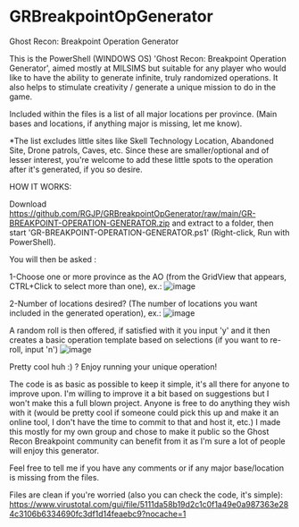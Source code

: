 # GRBreakpointOpGenerator
Ghost Recon: Breakpoint Operation Generator

This is the PowerShell (WINDOWS OS) 'Ghost Recon: Breakpoint Operation Generator', aimed mostly at MILSIMS but suitable for any player who would like to have the ability to generate infinite, truly randomized operations. It also helps to stimulate creativity / generate a unique mission to do in the game.

Included within the files is a list of all major locations per province. (Main bases and locations, if anything major is missing, let me know).

*The list excludes little sites like Skell Technology Location, Abandoned Site, Drone patrols, Caves, etc.
Since these are smaller/optional and of lesser interest, you're welcome to add these little spots to the operation after it's generated, if you so desire.

HOW IT WORKS:

Download https://github.com/RGJP/GRBreakpointOpGenerator/raw/main/GR-BREAKPOINT-OPERATION-GENERATOR.zip and extract to a folder, then start 'GR-BREAKPOINT-OPERATION-GENERATOR.ps1' (Right-click, Run with PowerShell).

You will then be asked :

1-Choose one or more province as the AO (from the GridView that appears, CTRL+Click to select more than one), ex.:
![image](https://user-images.githubusercontent.com/115826702/200396127-6b1ace23-0317-4315-934d-48782273d126.png)

2-Number of locations desired? (The number of locations you want included in the generated operation), ex.:
![image](https://user-images.githubusercontent.com/115826702/200396216-d3597015-7d06-442d-8095-303170b41923.png)

A random roll is then offered, if satisfied with it you input 'y' and it then creates a basic operation template based on selections (if you want to re-roll, input 'n')
![image](https://user-images.githubusercontent.com/115826702/200396284-18a50a5f-878b-472a-95db-b60d8fe1fe4c.png)

Pretty cool huh :) ? Enjoy running your unique operation! 

The code is as basic as possible to keep it simple, it's all there for anyone to improve upon. I'm willing to improve it a bit based on suggestions but I won't make this a full blown project. Anyone is free to do anything they wish with it (would be pretty cool if someone could pick this up and make it an online tool, I don't have the time to commit to that and host it, etc.) I made this mostly for my own group and chose to make it public so the Ghost Recon Breakpoint community can benefit from it as I'm sure a lot of people will enjoy this generator.

Feel free to tell me if you have any comments or if any major base/location is missing from the files.

Files are clean if you're worried (also you can check the code, it's simple): https://www.virustotal.com/gui/file/5111da58b19d2c1c0f1a49e0a987363e284c3106b6334690fc3df1d14feaebc9?nocache=1
